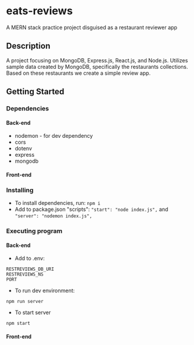 # eats-reviews

A MERN stack practice project disguised as a restaurant reviewer app

## Description

A project focusing on MongoDB, Express.js, React.js, and Node.js. Utilizes sample data created by MongoDB, specifically the restaurants collections. Based on these restaurants we create a simple review app.

## Getting Started

### Dependencies
#### Back-end
* nodemon - for dev dependency
* cors
* dotenv
* express
* mongodb
#### Front-end


### Installing

* To install dependencies, run: `npm i`
* Add to package.json "scripts": `"start": "node index.js",` and `"server": "nodemon index.js",`

### Executing program
#### Back-end
* Add to .env:
```
RESTREVIEWS_DB_URI
RESTREVIEWS_NS
PORT
```
* To run dev environment:
```
npm run server
```

* To start server
```
npm start
```
#### Front-end

